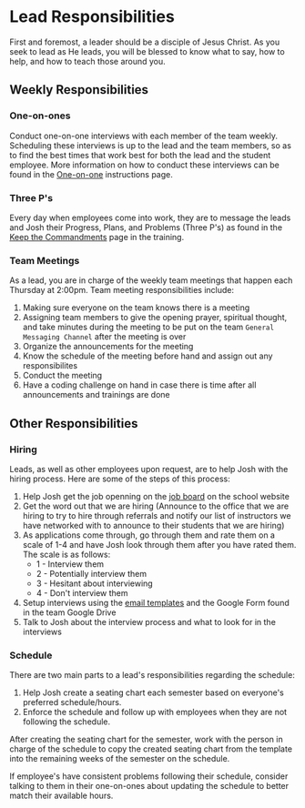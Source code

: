 # Lead Responsibilities
First and foremost, a leader should be a disciple of Jesus Christ. As you seek to lead as He leads, you will be blessed to know what to say, how to help, and how to teach those around you. 

## Weekly Responsibilities

### One-on-ones
Conduct one-on-one interviews with each member of the team weekly. Scheduling these interviews is up to the lead and the team members, so as to find the best times that work best for both the lead and the student employee. More information on how to conduct these interviews can be found in the [One-on-one](./one-on-ones.md) instructions page.

### Three P's
Every day when employees come into work, they are to message the leads and Josh their Progress, Plans, and Problems (Three P's) as found in the [Keep the Commandments](./2.%20Policies%20and%20Standards/Policies.md) page in the training.

### Team Meetings
As a lead, you are in charge of the weekly team meetings that happen each Thursday at 2:00pm. Team meeting responsibilities include:

1. Making sure everyone on the team knows there is a meeting
1. Assigning team members to give the opening prayer, spiritual thought, and take minutes during the meeting to be put on the team `General Messaging Channel` after the meeting is over
1. Organize the announcements for the meeting
1. Know the schedule of the meeting before hand and assign out any responsibilites
1. Conduct the meeting
1. Have a coding challenge on hand in case there is time after all announcements and trainings are done

## Other Responsibilities

### Hiring
Leads, as well as other employees upon request, are to help Josh with the hiring process. Here are some of the steps of this process:

1. Help Josh get the job openning on the [job board](https://web.byui.edu/studentemployment/) on the school website
1. Get the word out that we are hiring (Announce to the office that we are hiring to try to hire through referrals and notify our list of instructors we have networked with to announce to their students that we are hiring)
1. As applications come through, go through them and rate them on a scale of 1-4 and have Josh look through them after you have rated them. The scale is as follows:
    - 1 - Interview them
    - 2 - Potentially interview them
    - 3 - Hesitant about interviewing
    - 4 - Don't interview them
 1. Setup interviews using the [email templates](https://drive.google.com/drive/u/0/folders/1whhSRbO8UX7EEuUSg8_BjtCRmkyumSKV) and the Google Form found in the team Google Drive
 1. Talk to Josh about the interview process and what to look for in the interviews


### Schedule
There are two main parts to a lead's responsibilities regarding the schedule:

1. Help Josh create a seating chart each semester based on everyone's preferred schedule/hours.
1. Enforce the schedule and follow up with employees when they are not following the schedule. 

After creating the seating chart for the semester, work with the person in charge of the schedule to copy the created seating chart from the template into the remaining weeks of the semester on the schedule.

If employee's have consistent problems following their schedule, consider talking to them in their one-on-ones about updating the schedule to better match their available hours.
